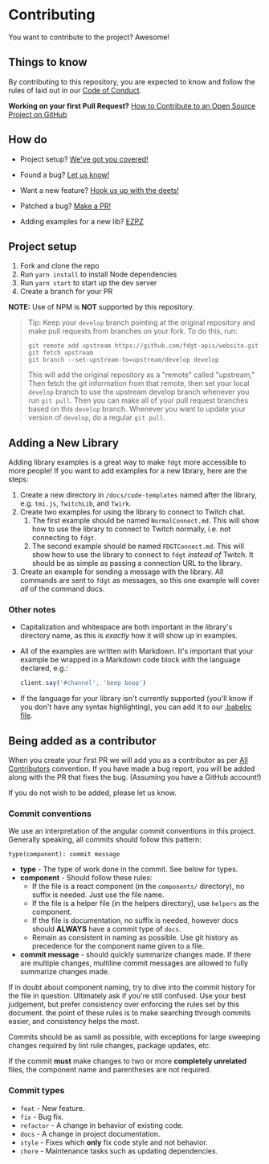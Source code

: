# Contributing

You want to contribute to the project? Awesome!

## Things to know

By contributing to this repository, you are expected to know and follow the rules of laid out in our [Code of Conduct][coc].

**Working on your first Pull Request?**
[How to Contribute to an Open Source Project on GitHub][egghead]





## How do

* Project setup?
	[We've got you covered!](#project-setup)

* Found a bug?
	[Let us know!][bugs]

* Want a new feature?
	[Hook us up with the deets!][feature-request]

* Patched a bug?
	[Make a PR!][new-pr]

* Adding examples for a new lib?
	[EZPZ](#adding-a-new-library)





## Project setup

<!-- 1. Install Yarn v2 (if you haven't already). Instructions can be found [here][yarn2install]! -->
1. Fork and clone the repo
1. Run `yarn install` to install Node dependencies
1. Run `yarn start` to start up the dev server
1. Create a branch for your PR

**NOTE:** Use of NPM is **NOT** supported by this repository.

> Tip: Keep your `develop` branch pointing at the original repository and make
> pull requests from branches on your fork. To do this, run:
>
> ```
> git remote add upstream https://github.com/fdgt-apis/website.git
> git fetch upstream
> git branch --set-upstream-to=upstream/develop develop
> ```
>
> This will add the original repository as a "remote" called "upstream,"
> Then fetch the git information from that remote, then set your local `develop`
> branch to use the upstream develop branch whenever you run `git pull`.
> Then you can make all of your pull request branches based on this `develop`
> branch. Whenever you want to update your version of `develop`, do a regular
> `git pull`.





## Adding a New Library

Adding library examples is a great way to make `fdgt` more accessible to more people! If you want to add examples for a new library, here are the steps:

1. Create a new directory in `/docs/code-templates` named after the library, e.g. `tmi.js`, `TwitchLib`, and `Twirk`.
1. Create two examples for using the library to connect to Twitch chat.
	1. The first example should be named `NormalConnect.md`. This will show how to use the library to connect to Twitch normally, i.e. not connecting to `fdgt`.
	1. The second example should be named `FDGTConnect.md`. This will show how to use the library to connect to `fdgt` *instead of* Twitch. It should be as simple as passing a connection URL to the library.
1. Create an example for sending a message with the library. All commands are sent to `fdgt` as messages, so this one example will cover *all* of the command docs.

### Other notes

* Capitalization and whitespace are both important in the library's directory name, as this is *exactly* how it will show up in examples.
* All of the examples are written with Markdown. It's important that your example be wrapped in a Markdown code block with the language declared, e.g.:

	```js
	client.say('#channel', 'beep boop')
	```

* If the language for your library isn't currently supported (you'll know if you don't have any syntax highlighting), you can add it to our [.babelrc file][.babelrc].





## Being added as a contributor

When you create your first PR we will add you as a contributor as per [All Contributors][all-contributors] convention.
If you have made a bug report, you will be added along with the PR that fixes the bug. (Assuming you have a GitHub account!)

If you do not wish to be added, please let us know.

### Commit conventions

We use an interpretation of the angular commit conventions in this project. Generally speaking, all commits should follow this pattern:
```
type(component): commit message
```
* **type** - The type of work done in the commit. See below for types.
* **component** - Should follow these rules:
	* If the file is a react component (in the `components/` directory), no suffix is needed. Just use the file name.
	* If the file is a helper file (in the helpers directory), use `helpers` as the component.
	* If the file is documentation, no suffix is needed, however docs should **ALWAYS** have a commit type of `docs`.
	* Remain as consistent in naming as possible. Use git history as precedence for the component name given to a file.
* **commit message** - should quickly summarize changes made. If there are multiple changes, multiline commit messages are allowed to fully summarize changes made.

If in doubt about component naming, try to dive into the commit history for the file in question. Ultimately ask if you're still confused. Use your best judgement, but prefer consistency over enforcing the rules set by this document. the point of these rules is to make searching through commits easier, and consistency helps the most.

Commits should be as samll as possible, with exceptions for large sweeping changes required by lint rule changes, package updates, etc.

If the commit **must** make changes to two or more **completely unrelated** files, the component name and parentheses are not required.

### Commit types
* `feat` - New feature.
* `fix` - Bug fix.
* `refactor` - A change in behavior of existing code.
* `docs` - A change in project documentation.
* `style` - Fixes which **only** fix code style and not behavior.
* `chore` - Maintenance tasks such as updating dependencies.





[all-contributors]: https://github.com/kentcdodds/all-contributors
[bugs]: https://github.com/fdgt-apis/website/issues/new?assignees=&labels=bug&template=bug_report.md&title=
[coc]: CODE_OF_CONDUCT.md
[feature-request]: https://github.com/fdgt-apis/website/issues/new?assignees=&labels=enhancement&template=feature_request.md&title=
[egghead]: https://egghead.io/series/how-to-contribute-to-an-open-source-project-on-github
[new-pr]: https://github.com/fdgt-apis/website/compare
[.babelrc]: https://github.com/fdgt-apis/website/blob/master/.babelrc
[yarn2install]: https://yarnpkg.com/getting-started

